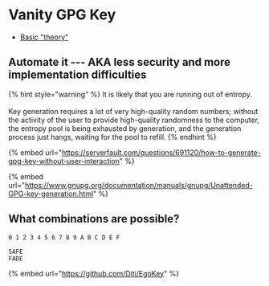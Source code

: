 # Vanity GPG Key

* [Basic "theory"](../ict/gpg-key.md)

## Automate it --- AKA less security and more implementation difficulties

{% hint style="warning" %}
It is likely that you are running out of entropy. \
\
Key generation requires a lot of very high-quality random numbers; without the activity of the user to provide high-quality randomness to the computer, the entropy pool is being exhausted by generation, and the generation process just hangs, waiting for the pool to refill.
{% endhint %}

{% embed url="https://serverfault.com/questions/691120/how-to-generate-gpg-key-without-user-interaction" %}

{% embed url="https://www.gnupg.org/documentation/manuals/gnupg/Unattended-GPG-key-generation.html" %}

## What combinations are possible?

```
0 1 2 3 4 5 6 7 8 9 A B C D E F

5AFE
FADE
```

{% embed url="https://github.com/Diti/EgoKey" %}
